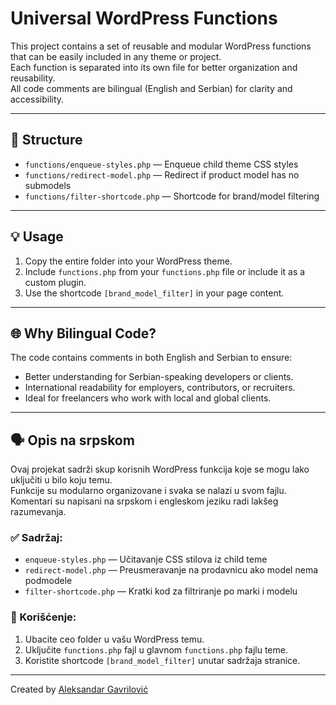 # Universal WordPress Functions

This project contains a set of reusable and modular WordPress functions that can be easily included in any theme or project.  
Each function is separated into its own file for better organization and reusability.  
All code comments are bilingual (English and Serbian) for clarity and accessibility.

---

## 📁 Structure

- `functions/enqueue-styles.php` — Enqueue child theme CSS styles  
- `functions/redirect-model.php` — Redirect if product model has no submodels  
- `functions/filter-shortcode.php` — Shortcode for brand/model filtering  

---

## 💡 Usage

1. Copy the entire folder into your WordPress theme.
2. Include `functions.php` from your `functions.php` file or include it as a custom plugin.
3. Use the shortcode `[brand_model_filter]` in your page content.

---

## 🌐 Why Bilingual Code?

The code contains comments in both English and Serbian to ensure:
- Better understanding for Serbian-speaking developers or clients.
- International readability for employers, contributors, or recruiters.
- Ideal for freelancers who work with local and global clients.

---

## 🗣️ Opis na srpskom

Ovaj projekat sadrži skup korisnih WordPress funkcija koje se mogu lako uključiti u bilo koju temu.  
Funkcije su modularno organizovane i svaka se nalazi u svom fajlu.  
Komentari su napisani na srpskom i engleskom jeziku radi lakšeg razumevanja.

### ✅ Sadržaj:
- `enqueue-styles.php` — Učitavanje CSS stilova iz child teme
- `redirect-model.php` — Preusmeravanje na prodavnicu ako model nema podmodele
- `filter-shortcode.php` — Kratki kod za filtriranje po marki i modelu

### 🔌 Korišćenje:
1. Ubacite ceo folder u vašu WordPress temu.
2. Uključite `functions.php` fajl u glavnom `functions.php` fajlu teme.
3. Koristite shortcode `[brand_model_filter]` unutar sadržaja stranice.

---

Created by [Aleksandar Gavrilović](https://github.com/aleksandargav)
